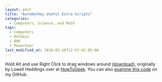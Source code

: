```yaml
---
layout: post
title: "AutoHotkey Useful Extra Scripts"
categories:
  - Computers, Science, and Math
tags:
  - Computers
  - Hotkeys
  - AHK
  - PowerUser
last_modified_at: 2018-03-26T12:57:42-05:00
---
```



Hold Alt and use Right Click to drag windows around <a href="{{ site.baseurl }}/downloads/AltWindowDrag.ahk">(download)</a>, originally by Lowell Heddings over at [HowToGeek](https://www.howtogeek.com/howto/windows-vista/get-the-linux-altwindow-drag-functionality-in-windows/). You can also <a href="{{ site.github.repo }}/blob/master/downloads/AltWindowDrag.ahk">examine this code</a> on my GitHub.


